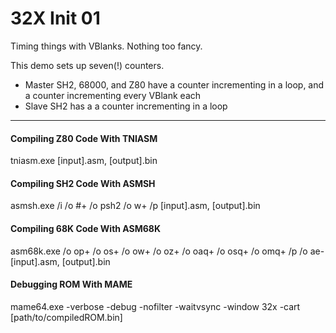 # 32X Init 01 #

Timing things with VBlanks. Nothing too fancy.

This demo sets up seven(!) counters.
  - Master SH2, 68000, and Z80 have a counter incrementing in a loop, and a counter incrementing every VBlank each
  - Slave SH2 has a a counter incrementing in a loop

----

#### Compiling Z80 Code With TNIASM ####
tniasm.exe [input].asm, [output].bin

#### Compiling SH2 Code With ASMSH ####
asmsh.exe  /i /o #+ /o psh2 /o w+ /p [input].asm, [output].bin

#### Compiling 68K Code With ASM68K ####
asm68k.exe /o op+ /o os+ /o ow+ /o oz+ /o oaq+ /o osq+ /o omq+ /p /o ae- [input].asm, [output].bin

#### Debugging ROM With MAME ####
mame64.exe -verbose -debug -nofilter -waitvsync -window 32x -cart [path/to/compiledROM.bin]
